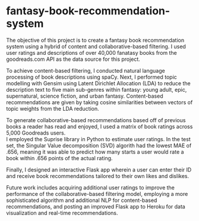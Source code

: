 # fantasy-book-recommendation-system

The objective of this project is to create a fantasy book recommendation system using a hybrid of content and collaborative-based filtering.  I used user ratings and descriptions of over 40,000 fanatasy books from the goodreads.com API as the data source for this project.  
  
To achieve content-based filtering, I conducted natural language processing of book descriptions using spaCy. Next, I performed topic modelling with Gensim using Latent Dirichlet Allocation (LDA) to reduce the description text to five main sub-genres within fantasy: young adult, epic, supernatural, science fiction, and urban fantasy.
Content-based recommendations are given by taking cosine similarities between vectors of topic weights from the LDA reduction.

To generate collaborative-based recommendations based off of previous books a reader has read and enjoyed, I used a matrix of book ratings across 5,000 Goodreads users.  
I employed the Suprise library in Python to estimate user ratings. In the test set, the Singular Value decomposition (SVD) algorith had the lowest MAE of .656, meaning it was able to predict how many starts a user would rate a book within .656 points of the actual rating.  

Finally, I designed an interactive Flask app wherein a user can enter their ID and receive book recommendations tailored to their own likes and dislikes.

Future work includes acquiring additional user ratings to improve the performance of the collaborative-based filtering model, employing a more sophisticated algorithm and additional NLP for content-based recommendations, and posting an improved Flask app to Heroku for data visualization and real-time recommendations.

